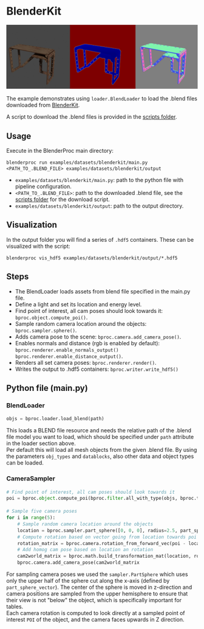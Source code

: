 # BlenderKit 
<p align="center">
<img src="../../../images/blenderkit_rendered_example.jpg" alt="normals, depth and color rendering of an example table" width=900>
</p>

The example demonstrates using `loader.BlendLoader` to load the .blend files downloaded from [BlenderKit](https://www.blenderkit.com/).

A script to download the .blend files is provided in the [scripts folder](../../scripts).

## Usage

Execute in the BlenderProc main directory:

```shell
blenderproc run examples/datasets/blenderkit/main.py <PATH_TO_.BLEND_FILE> examples/datasets/blenderkit/output
``` 

* `examples/datasets/blenderkit/main.py`: path to the python file with pipeline configuration.
* `<PATH_TO_.BLEND_FILE>`: path to the downloaded .blend file, see the [scripts folder](../../scripts) for the download script. 
* `examples/datasets/blenderkit/output`: path to the output directory.

## Visualization

In the output folder you will find a series of `.hdf5` containers. These can be visualized with the script:

```shell
blenderproc vis_hdf5 examples/datasets/blenderkit/output/*.hdf5
``` 

## Steps

* The BlendLoader loads assets from blend file specified in the main.py file.
* Define a light and set its location and energy level.
* Find point of interest, all cam poses should look towards it: `bproc.object.compute_poi()`.
* Sample random camera location around the objects: `bproc.sampler.sphere()`.
* Adds camera pose to the scene: `bproc.camera.add_camera_pose()`.
* Enables normals and distance (rgb is enabled by default): `bproc.renderer.enable_normals_output()` `bproc.renderer.enable_distance_output()`.
* Renders all set camera poses: `bproc.renderer.render()`.
* Writes the output to .hdf5 containers: `bproc.writer.write_hdf5()`

## Python file (main.py)

### BlendLoader 

```python
objs = bproc.loader.load_blend(path)
```
This loads a BLEND file resource and needs the relative path of the .blend file model you want to load, which should be specified under `path` attribute in the loader section above. <br>
Per default this will load all mesh objects from the given .blend file. By using the parameters `obj_types` and `datablocks`, also other data and object types can be loaded.

### CameraSampler

```python
# Find point of interest, all cam poses should look towards it
poi = bproc.object.compute_poi(bproc.filter.all_with_type(objs, bproc.types.MeshObject))

# Sample five camera poses
for i in range(5):
    # Sample random camera location around the objects
    location = bproc.sampler.part_sphere([0, 0, 0], radius=2.5, part_sphere_dir_vector=[1, 0, 0], mode="SURFACE")
    # Compute rotation based on vector going from location towards poi
    rotation_matrix = bproc.camera.rotation_from_forward_vec(poi - location)
    # Add homog cam pose based on location an rotation
    cam2world_matrix = bproc.math.build_transformation_mat(location, rotation_matrix)
    bproc.camera.add_camera_pose(cam2world_matrix
```

For sampling camera poses we used the ``sampler.PartSphere`` which uses only the upper half of the sphere cut along the x-axis (defined by `part_sphere_vector`). 
The center of the sphere is moved in z-direction and camera positions are sampled from the upper hemisphere to ensure that their view is not "below" the object, which is specifically important for tables.   
Each camera rotation is computed to look directly at a sampled point of interest ``POI`` of the object, and the camera faces upwards in Z direction.
